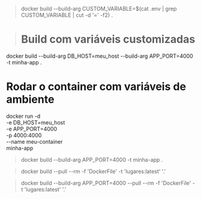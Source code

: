 > docker build --build-arg CUSTOM_VARIABLE=$(cat .env | grep CUSTOM_VARIABLE | cut -d '=' -f2) .

> # Build com variáveis customizadas
docker build --build-arg DB_HOST=meu_host --build-arg APP_PORT=4000 -t minha-app .

# Rodar o container com variáveis de ambiente
docker run -d \
  -e DB_HOST=meu_host \
  -e APP_PORT=4000 \
  -p 4000:4000 \
  --name meu-container \
  minha-app

> docker build --build-arg APP_PORT=4000 -t minha-app .

> docker build --pull --rm -f 'DockerFile' -t 'lugares:latest' '.' 

> docker build --build-arg APP_PORT=4000 --pull --rm -f 'DockerFile' -t 'lugares:latest' '.' 